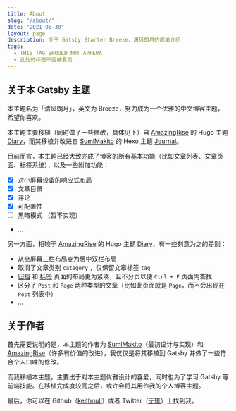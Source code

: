 ```yaml
---
title: About
slug: "/about/"
date: "2021-05-30"
layout: page
description: 关于 Gatsby Starter Breeze，清风朗月的简单介绍
tags:
  - THIS TAG SHOULD NOT APPERA
  - 此处的标签不应被看见
---
```


## 关于本 Gatsby 主题

本主题名为「清风朗月」，英文为 Breeze，努力成为一个优雅的中文博客主题，希望你喜欢。

本主题主要移植（同时做了一些修改，具体见下）自 [AmazingRise](https://github.com/AmazingRise) 的 Hugo 主题 [Diary](https://github.com/amazingrise/hugo-theme-diary)，而其移植并改进自 [SumiMakito](https://github.com/SumiMakito) 的 Hexo 主题 [Journal](https://github.com/SumiMakito/hexo-theme-journal/)。

目前而言，本主题已经大致完成了博客的所有基本功能（比如文章列表、文章页面、标签系统），以及一些附加功能：

- [x] 对小屏幕设备的响应式布局
- [x] 文章目录
- [x] 评论
- [x] 可配置性
- [ ] 黑暗模式 （暂不实现）
- ...

另一方面，相较于 [AmazingRise](https://github.com/AmazingRise) 的 Hugo 主题 [Diary](https://github.com/amazingrise/hugo-theme-diary)，有一些刻意为之的差别：

- 从全屏幕三栏布局变为居中双栏布局
- 取消了文章类别 `category` ，仅保留文章标签 `tag`
- [归档](/archive/) 和 [标签](/tags/) 页面的布局更为紧凑，且不分页以便 `Ctrl + F` 页面内查找
- 区分了 `Post` 和 `Page` 两种类型的文章（比如此页面就是 `Page`，而不会出现在 `Post` 列表中）
- ...

## 关于作者

首先需要说明的是，本主题的作者为 [SumiMakito](https://github.com/SumiMakito)（最初设计与实现）和 [AmazingRise](https://github.com/AmazingRise)（许多有价值的改进），我仅仅是将其移植到 Gatsby 并做了一些符合个人口味的修改。

而我移植本主题，主要出于对本主题优雅设计的喜爱，同时也为了学习 Gatsby 等前端技能。在移植完成度较高之后，或许会将其用作我的个人博客主题。

最后，你可以在 Github（[keithnull](https://github.com/keithnull)）或者 Twitter（[无辄](https://twitter.com/_keithnull)）上找到我。
